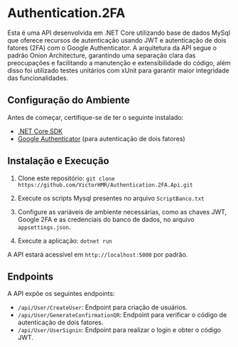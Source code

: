 # Authentication.2FA

Esta é uma API desenvolvida em .NET Core utilizando base de dados MySql que oferece recursos de autenticação usando JWT e autenticação de dois fatores (2FA) com o Google Authenticator. A arquitetura da API segue o padrão Onion Architecture, garantindo uma separação clara das preocupações e facilitando a manutenção e extensibilidade do código, além disso foi utilizado testes unitários com xUnit para garantir maior integridade das funcionalidades.

## Configuração do Ambiente

Antes de começar, certifique-se de ter o seguinte instalado:

- [.NET Core SDK](https://dotnet.microsoft.com/download)
- [Google Authenticator](https://play.google.com/store/apps/details?id=com.google.android.apps.authenticator2&hl=en) (para autenticação de dois fatores)

## Instalação e Execução

1. Clone este repositório:
`git clone https://github.com/VictorHMR/Authentication.2FA.Api.git`

2. Execute os scripts Mysql presentes no arquivo `ScriptBanco.txt`

3. Configure as variáveis de ambiente necessárias, como as chaves JWT, Google 2FA e as credenciais do banco de dados, no arquivo `appsettings.json`.

4. Execute a aplicação:
`dotnet run`

A API estará acessível em `http://localhost:5000` por padrão.

## Endpoints

A API expõe os seguintes endpoints:

- `/api/User/CreateUser`: Endpoint para criação de usuários.
- `/api/User/GenerateConfirmationQR`: Endpoint para verificar o código de autenticação de dois fatores.
- `/api/User/UserSignin`: Endpoint para realizar o login e obter o código JWT.

